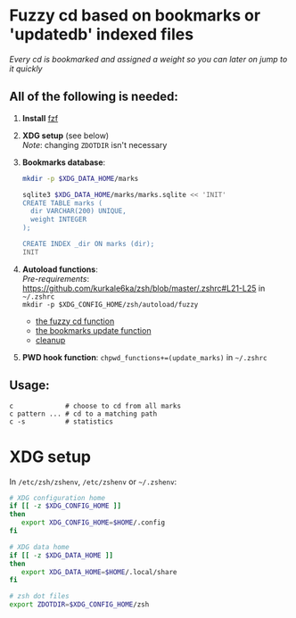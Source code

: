 # Fuzzy cd based on bookmarks or 'updatedb' indexed files

_Every cd is bookmarked and assigned a weight so you can later on jump to it quickly_

## All of the following is needed:

1. **Install** [fzf](https://github.com/junegunn/fzf)

2. **XDG setup** (see below)  
   _Note_: changing `ZDOTDIR` isn't necessary

3. **Bookmarks database**:

   ```sh
   mkdir -p $XDG_DATA_HOME/marks

   sqlite3 $XDG_DATA_HOME/marks/marks.sqlite << 'INIT'
   CREATE TABLE marks (
     dir VARCHAR(200) UNIQUE,
     weight INTEGER
   );

   CREATE INDEX _dir ON marks (dir);
   INIT
   ```

4. **Autoload functions**:  
   _Pre-requirements_:  
   https://github.com/kurkale6ka/zsh/blob/master/.zshrc#L21-L25 in `~/.zshrc`  
   `mkdir -p $XDG_CONFIG_HOME/zsh/autoload/fuzzy`
     * [the fuzzy cd function](https://github.com/kurkale6ka/zsh/blob/master/autoload/fuzzy/c)
     * [the bookmarks update function](https://github.com/kurkale6ka/zsh/blob/master/autoload/fuzzy/update_marks)
     * [cleanup](https://github.com/kurkale6ka/zsh/blob/master/autoload/fuzzy/ccleanup)

5. **PWD hook function**: `chpwd_functions+=(update_marks)` in `~/.zshrc`

## Usage:
```
c             # choose to cd from all marks
c pattern ... # cd to a matching path
c -s          # statistics
```

# XDG setup

In `/etc/zsh/zshenv`, `/etc/zshenv` or `~/.zshenv`:
```sh
# XDG configuration home
if [[ -z $XDG_CONFIG_HOME ]]
then
   export XDG_CONFIG_HOME=$HOME/.config
fi

# XDG data home
if [[ -z $XDG_DATA_HOME ]]
then
   export XDG_DATA_HOME=$HOME/.local/share
fi

# zsh dot files
export ZDOTDIR=$XDG_CONFIG_HOME/zsh
```
